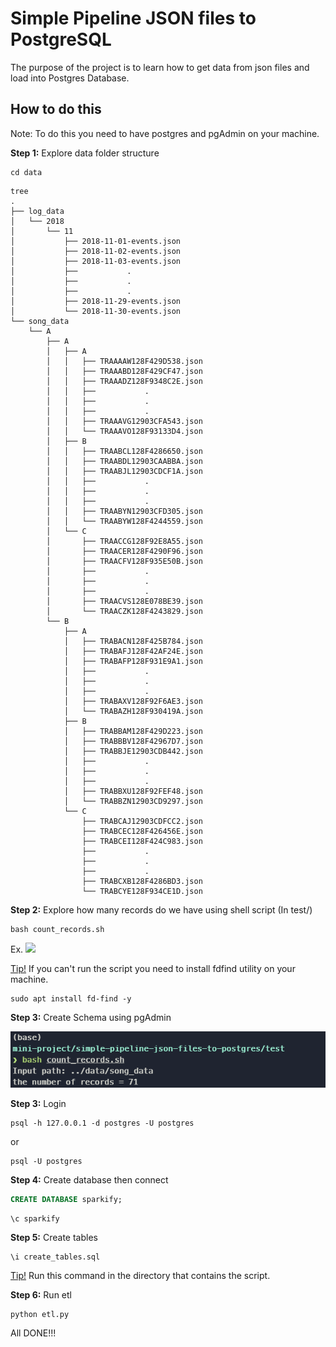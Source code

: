# Simple Pipeline JSON files to PostgreSQL
The purpose of the project is to learn how to get data from json files and load into Postgres Database.

## How to do this
Note: To do this you need to have postgres and pgAdmin on your machine.

**Step 1:** Explore data folder structure 
```
cd data
```
```
tree
.
├── log_data
│   └── 2018
│       └── 11
│           ├── 2018-11-01-events.json
│           ├── 2018-11-02-events.json
│           ├── 2018-11-03-events.json
│           ├──           .
│           ├──           .
│           ├──           .
│           ├── 2018-11-29-events.json
│           └── 2018-11-30-events.json
└── song_data
    └── A
        ├── A
        │   ├── A
        │   │   ├── TRAAAAW128F429D538.json
        │   │   ├── TRAAABD128F429CF47.json
        │   │   ├── TRAAADZ128F9348C2E.json
        │   │   ├──           .
        │   │   ├──           .
        │   │   ├──           .
        │   │   ├── TRAAAVG12903CFA543.json
        │   │   └── TRAAAVO128F93133D4.json
        │   ├── B
        │   │   ├── TRAABCL128F4286650.json
        │   │   ├── TRAABDL12903CAABBA.json
        │   │   ├── TRAABJL12903CDCF1A.json
        │   │   ├──           .
        │   │   ├──           .
        │   │   ├──           .
        │   │   ├── TRAABYN12903CFD305.json
        │   │   └── TRAABYW128F4244559.json
        │   └── C
        │       ├── TRAACCG128F92E8A55.json
        │       ├── TRAACER128F4290F96.json
        │       ├── TRAACFV128F935E50B.json
        │       ├──           .
        │       ├──           .
        │       ├──           .
        │       ├── TRAACVS128E078BE39.json
        │       └── TRAACZK128F4243829.json
        └── B
            ├── A
            │   ├── TRABACN128F425B784.json
            │   ├── TRABAFJ128F42AF24E.json
            │   ├── TRABAFP128F931E9A1.json
            │   ├──           .
            │   ├──           .
            │   ├──           .
            │   ├── TRABAXV128F92F6AE3.json
            │   └── TRABAZH128F930419A.json
            ├── B
            │   ├── TRABBAM128F429D223.json
            │   ├── TRABBBV128F42967D7.json
            │   ├── TRABBJE12903CDB442.json
            │   ├──           .
            │   ├──           .
            │   ├──           .
            │   ├── TRABBXU128F92FEF48.json
            │   └── TRABBZN12903CD9297.json
            └── C
                ├── TRABCAJ12903CDFCC2.json
                ├── TRABCEC128F426456E.json
                ├── TRABCEI128F424C983.json
                ├──           .
                ├──           .
                ├──           .
                ├── TRABCXB128F4286BD3.json
                └── TRABCYE128F934CE1D.json
```
**Step 2:** Explore how many records do we have using shell script (In test/)  
```
bash count_records.sh
```
Ex.
![](images/ex.png)  

<u>Tip!</u> If you can't run the script you need to install fdfind utility on your machine.
```
sudo apt install fd-find -y
```

**Step 3:** Create Schema using pgAdmin  

![](images/ex-count-records.png)  

**Step 3:** Login
```
psql -h 127.0.0.1 -d postgres -U postgres
```
or
```
psql -U postgres
```
**Step 4:** Create database then connect
```sql
CREATE DATABASE sparkify;
```
```
\c sparkify
```
**Step 5:** Create tables  
```
\i create_tables.sql
```
<u>Tip!</u> Run this command in the directory that contains the script.  

**Step 6:** Run etl
```
python etl.py
```

All DONE!!!